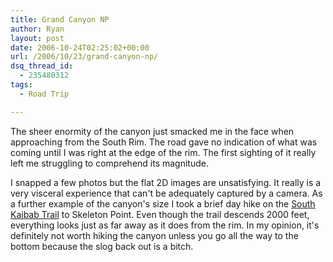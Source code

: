 ```yaml
---
title: Grand Canyon NP
author: Ryan
layout: post
date: 2006-10-24T02:25:02+00:00
url: /2006/10/23/grand-canyon-np/
dsq_thread_id:
  - 235480312
tags:
  - Road Trip

---
```

The sheer enormity of the canyon just smacked me in the face when approaching
from the South Rim. The road gave no indication of what was coming until I was
right at the edge of the rim. The first sighting of it really left me
struggling to comprehend its magnitude.

I snapped a few photos but the flat 2D images are unsatisfying. It really is a
very visceral experience that can't be adequately captured by a camera. As a
further example of the canyon's size I took a brief day hike on the [South
Kaibab Trail][1] to Skeleton Point. Even though the trail descends 2000 feet,
everything looks just as far away as it does from the rim. In my opinion, it's
definitely not worth hiking the canyon unless you go all the way to the bottom
because the slog back out is a bitch.

 [1]: http://www.nps.gov/archive/grca/backcountry/trails/south_kaibab_trail.htm